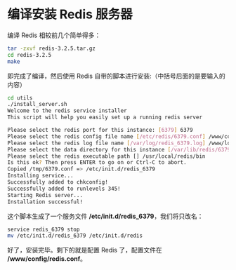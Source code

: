 # 编译安装 Redis 服务器

编译 Redis 相较前几个简单得多：

```sh
tar -zxvf redis-3.2.5.tar.gz
cd redis-3.2.5
make
```

即完成了编译，然后使用 Redis 自带的脚本进行安装:（中括号后面的是要输入的内容）

````sh
cd utils
./install_server.sh
Welcome to the redis service installer
This script will help you easily set up a running redis server

Please select the redis port for this instance: [6379] 6379
Please select the redis config file name [/etc/redis/6379.conf] /www/config/redis.conf
Please select the redis log file name [/var/log/redis_6379.log] /www/logs/redis.log
Please select the data directory for this instance [/var/lib/redis/6379] /www/database/redis
Please select the redis executable path [] /usr/local/redis/bin
Is this ok? Then press ENTER to go on or Ctrl-C to abort.
Copied /tmp/6379.conf => /etc/init.d/redis_6379
Installing service...
Successfully added to chkconfig!
Successfully added to runlevels 345!
Starting Redis server...
Installation successful!
````

这个脚本生成了一个服务文件 **/etc/init.d/redis_6379**，我们将只改名：

```sh
service redis_6379 stop
mv /etc/init.d/redis_6379 /etc/init.d/redis
```

好了，安装完毕。剩下的就是配置 Redis 了，配置文件在 **/www/config/redis.conf**。